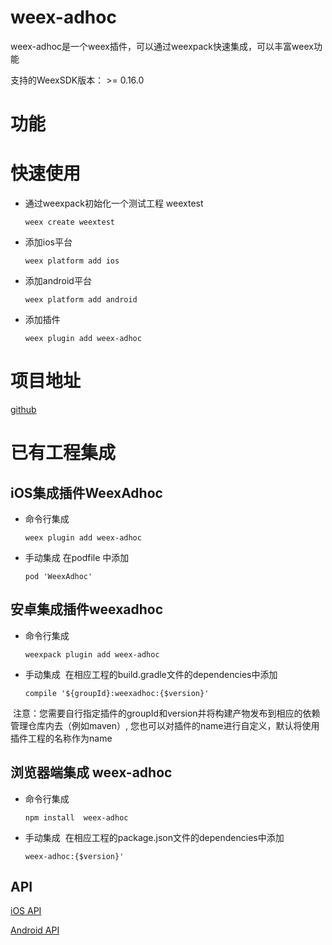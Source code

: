 # weex-adhoc
weex-adhoc是一个weex插件，可以通过weexpack快速集成，可以丰富weex功能

支持的WeexSDK版本： >= 0.16.0

# 功能

# 快速使用
- 通过weexpack初始化一个测试工程 weextest
   ```
   weex create weextest
   ```
- 添加ios平台
  ```
  weex platform add ios
  ```
- 添加android平台
  ```
  weex platform add android
  ```
- 添加插件
  ```
  weex plugin add weex-adhoc
  ```  
  
# 项目地址
[github](https://github.com/AppAdhoc/weex-adhoc)

# 已有工程集成
## iOS集成插件WeexAdhoc
- 命令行集成
  ```
  weex plugin add weex-adhoc
  ```
- 手动集成
  在podfile 中添加
  ```
  pod 'WeexAdhoc'
  ```

## 安卓集成插件weexadhoc
- 命令行集成
  ```
  weexpack plugin add weex-adhoc
  ```
- 手动集成
  在相应工程的build.gradle文件的dependencies中添加
  ```
  compile '${groupId}:weexadhoc:{$version}'
  ``` 
  注意：您需要自行指定插件的groupId和version并将构建产物发布到相应的依赖管理仓库内去（例如maven）, 您也可以对插件的name进行自定义，默认将使用插件工程的名称作为name


## 浏览器端集成 weex-adhoc
- 命令行集成
  ```
  npm install  weex-adhoc
  ```
- 手动集成
  在相应工程的package.json文件的dependencies中添加
  ```
  weex-adhoc:{$version}'
  ```   
  
## API

[iOS API](documents/ios_api.md)

[Android API](documents/android_api.md)
